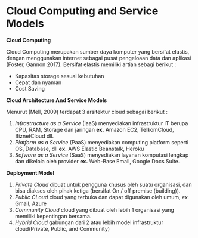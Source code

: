 # Cloud Computing and Service Models

**Cloud Computing**

Cloud Computing merupakan sumber daya komputer yang bersifat elastis, dengan menggunakan internet sebagai pusat pengeloaan data dan aplikasi (Foster, Gannon 2017). Bersifat elastis memiliki artian sebagi berikut :

* Kapasitas storage sesuai kebutuhan
* Cepat dan nyaman
* Cost Saving

**Cloud Architecture And Service Models**

Menurut (Mell, 2009) terdapat 3 arsitektur cloud sebagai berikut :

1. *Infrastructure as a Service* (IaaS) menyediakan infrastruktur IT berupa CPU, RAM, Storage dan jaringan **ex.** Amazon EC2, TelkomCloud, BiznetCloud dll.
2. *Platform as a Service* (PaaS) menyediakan computing platform seperti OS, Database, dll **ex.** AWS Elastic Beanstalk, Heroku
3. *Sofware as a Service* (SaaS) menyediakan layanan komputasi lengkap dan dikelola oleh provider **ex.** Web-Base Email, Google Docs Suite.


**Deployment Model**
1. *Private Cloud* dibuat untuk pengguna khusus oleh suatu organisasi, dan bisa diakses oleh pihak ketiga (bersifat On / off premise (building)).
2. *Public CLoud* cloud yang terbuka dan dapat digunakan oleh umum, *ex.* Gmail, Azure
3. *Community Cloud* cloud yang dibuat oleh lebih 1 organisasi yang memiliki kepentingan bersama.
4. *Hybrid Cloud* gabungan dari 2 atau lebih model infrastruktur cloud(Private, Public, and Community)
